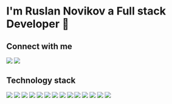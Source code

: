 # I'm Ruslan Novikov a Full stack Developer 👋

## Connect with me 
<img src="https://img.shields.io/badge/linkedin-%230077B5.svg?&style=for-the-badge&logo=linkedin&logoColor=white" /> <img src="https://img.shields.io/badge/telegram-D14836?color=2CA5E0&style=for-the-badge&logo=telegram&logoColor=white" />

## Technology stack 
<img src="https://img.shields.io/badge/javascript%20-%23323330.svg?&style=for-the-badge&logo=javascript&logoColor=%23F7DF1E" /> <img src="https://img.shields.io/badge/node.js%20-%2343853D.svg?&style=for-the-badge&logo=node.js&logoColor=white" /> <img src="https://img.shields.io/badge/typescript%20-%23007ACC.svg?&style=for-the-badge&logo=typescript&logoColor=white" /> <img src="https://img.shields.io/badge/php-%23777BB4.svg?&style=for-the-badge&logo=php&logoColor=white" /> <img src="https://img.shields.io/badge/symfony-%23777BB4.svg?&style=for-the-badge&logo=symfony&logoColor=white" /> <img src="https://img.shields.io/badge/laravel-%23777BB4.svg?&style=for-the-badge&logo=laravel&logoColor=white" /> <img src="https://img.shields.io/badge/yii2-%23777BB4.svg?&style=for-the-badge&logo=yii2&logoColor=white" />
<img src="https://img.shields.io/badge/go-%2300ADD8.svg?&style=for-the-badge&logo=go&logoColor=white" /> <img src="https://img.shields.io/badge/react%20-%2320232a.svg?&style=for-the-badge&logo=react&logoColor=%2361DAFB" /> <img src="https://img.shields.io/badge/mysql-%2300f.svg?&style=for-the-badge&logo=mysql&logoColor=white" /> <img src="https://img.shields.io/badge/heroku%20-430098.svg?&style=for-the-badge&logo=heroku&logoColor=white" /> <img src="https://img.shields.io/badge/Ubuntu-%23232F3E?logo=ubuntu&logoColor=white&style=for-the-badge" /> <img src="https://img.shields.io/badge/Amazon%20AWS-%23232F3E?logo=amazon-aws&logoColor=white&style=for-the-badge" /> <img src="https://img.shields.io/badge/shell_script%20-%23121011.svg?&style=for-the-badge&logo=gnu-bash&logoColor=white" />









